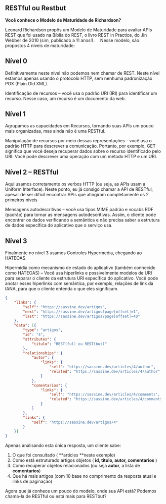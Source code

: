 ## RESTful ou Restbut

**Você conhece o Modelo de Maturidade de Richardson?**

Leonard Richardson propôs um Modelo de Maturidade para avaliar APIs REST que foi usado na Bíblia do REST, o livro REST in Practice, do Jin Webber de 2010 (sim, publicado a 11 anos!).
⠀
Nesse modelo, são propostos 4 níveis de maturidade:

## Nível 0
Definitivamente neste nível não podemos nem chamar de REST.
Neste nível estamos apenas usando o protocolo HTTP, sem nenhuma padronização POX (Plain Old XML).

Identificação de recursos – você usa o padrão URI (IRI) para identificar um recurso. Nesse caso, um recurso é um documento da web.

## Nível 1
Agrupamos as capacidades em Recursos, tornando suas APIs um pouco mais organizadas, mas ainda não é uma RESTful.

Manipulação de recursos por meio dessas representações – você usa o padrão HTTP para descrever a comunicação. Portanto, por exemplo, GET significa que você deseja recuperar dados sobre o recurso identificado pelo URI. Você pode descrever uma operação com um método HTTP e um URI.

## Nível 2 – RESTful
Aqui usamos corretamente os verbos HTTP (ou seja, as APIs usam a Uniform Interface).
Neste ponto, eu já consigo chamar a API de RESTful, apesar de ser difícil encontrar APIs que atingiram completamente os 2 primeiros níveis

Mensagens autodescritivas – você usa tipos MIME padrão e vocabs RDF (padrão) para tornar as mensagens autodescritivas. Assim, o cliente pode encontrar os dados verificando a semântica e não precisa saber a estrutura de dados específica do aplicativo que o serviço usa.

## Nível 3
Finalmente no nível 3 usamos Controles Hypermedia, chegando ao HATEOAS.

Hipermídia como mecanismo de estado do aplicativo (também conhecido como HATEOAS) – Você usa hiperlinks e possivelmente modelos de URI para separar o cliente da estrutura URI específica do aplicativo. Você pode anotar esses hiperlinks com semântica, por exemplo, relações de link da IANA, para que o cliente entenda o que eles significam.


```json 
{
    "links": {
        "self": "https://sassine.dev/artigos",
        "next": "https://sassine.dev/artigos?page[offset]=1",
        "last": "https://sassine.dev/artigos?page[offset]=40"
    },
    "data": [{
        "type": "artigos",
        "id": "4",
        "attributes": {
            "titulo": "REST(ful) ou REST(but)"
        },
        "relationships": {
            "autor": {
                "links": {
                    "self": "https://sassine.dev/articles/4/author",
                    "related": "https://sassine.dev/articles/4/author"
                }
            },
            "comentarios": {
                "links": {
                    "self": "https://sassine.dev/articles/4/comments",
                    "related": "https://sassine.dev/articles/4/comments"
                }
            }
        },
        "links": {
            "self": "https://sassine.dev/artigos/4"
        }
    }]
}
``` 

Apenas analisando esta única resposta, um cliente sabe:

1. O que foi consultado ( **articles **neste exemplo)
2. Como está estruturado artigos objetos ( **id, titulo, autor, comentarios** )
3. Como recuperar objetos relacionados (ou seja **autor**, a lista de **comentarios**)
4. Que há mais artigos (com 10 base no comprimento da resposta atual e links de paginação)

Agora que já conhece um pouco do modelo, onde sua API está? 
Podemos chama-la de RESTful ou está mais para RESTbut?


